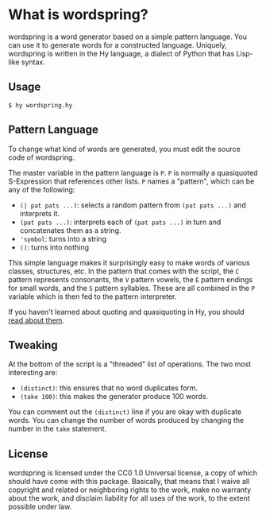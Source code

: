 # What is wordspring?
wordspring is a word generator based on a simple pattern language.  You can use it to generate words for a constructed language.  Uniquely, wordspring is written in the Hy language, a dialect of Python that has Lisp-like syntax.

## Usage
    $ hy wordspring.hy

## Pattern Language
To change what kind of words are generated, you must edit the source code of wordspring.

The master variable in the pattern language is `P`.  `P` is normally a quasiquoted S-Expression that references other lists.  `P` names a "pattern", which can be any of the following:

* `(| pat pats ...)`: selects a random pattern from `(pat pats ...)` and interprets it.
* `(pat pats ...)`: interprets each of `(pat pats ...)` in turn and concatenates them as a string.
* `'symbol`: turns into a string
* `()`: turns into nothing

This simple language makes it surprisingly easy to make words of various classes, structures, etc.  In the pattern that comes with the script, the `C` pattern represents consonants, the `V` pattern vowels, the `E` pattern endings for small words, and the `S` pattern syllables.  These are all combined in the `P` variable which is then fed to the pattern interpreter.

If you haven't learned about quoting and quasiquoting in Hy, you should [read about them](http://docs.hylang.org/en/latest/language/api.html#quasiquote).

## Tweaking
At the bottom of the script is a "threaded" list of operations.  The two most interesting are:

* `(distinct)`: this ensures that no word duplicates form.
* `(take 100)`: this makes the generator produce 100 words.

You can comment out the `(distinct)` line if you are okay with duplicate words.  You can change the number of words produced by changing the number in the `take` statement.

## License
wordspring is licensed under the CC0 1.0 Universal license, a copy of which should have come with this package.  Basically, that means that I waive all copyright and related or neighboring rights to the work, make no warranty about the work, and disclaim liability for all uses of the work, to the extent possible under law.
